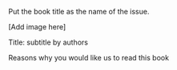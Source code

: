 Put the book title as the name of the issue.

[Add image here]

Title: subtitle
by authors

Reasons why you would like us to read this book
